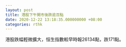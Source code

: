 ```yaml
---
layout: post
title: 港股下午開市後跌逾百點
date: 2020-12-22 13:18:35.000000000 +08:00
categories: rthk
---
```


港股跌幅輕微擴大，恒生指數較早時報26134點，跌171點。
